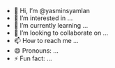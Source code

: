 - 👋 Hi, I’m @yasminsyamlan
- 👀 I’m interested in ...
- 🌱 I’m currently learning ...
- 💞️ I’m looking to collaborate on ...
- 📫 How to reach me ...
- 😄 Pronouns: ...
- ⚡ Fun fact: ...

<!---
yasminsyamlan/yasminsyamlan is a ✨ special ✨ repository because its `README.md` (this file) appears on your GitHub profile.
You can click the Preview link to take a look at your changes.
--->
